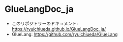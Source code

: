 # GlueLangDoc_ja

* このリポジトリーのドキュメント: https://ryuichiueda.github.io/GlueLangDoc_ja/
* GlueLang: https://github.com/ryuichiueda/GlueLang
